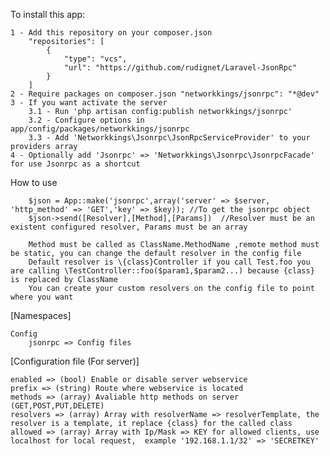 
To install this app:

    1 - Add this repository on your composer.json
    	"repositories": [
            {
                "type": "vcs",
                "url": "https://github.com/rudignet/Laravel-JsonRpc"
            }
    	]
    2 - Require packages on composer.json "networkkings/jsonrpc": "*@dev"
    3 - If you want activate the server
        3.1 - Run 'php artisan config:publish networkkings/jsonrpc'
        3.2 - Configure options in app/config/packages/networkkings/jsonrpc
        3.3 - Add 'Networkkings\Jsonrpc\JsonRpcServiceProvider' to your providers array
    4 - Optionally add 'Jsonrpc' => 'Networkkings\Jsonrpc\JsonrpcFacade' for use Jsonrpc as a shortcut


How to use

        $json = App::make('jsonrpc',array('server' => $server, 'http_method' => 'GET','key' => $key)); //To get the jsonrpc object
        $json->send([Resolver],[Method],[Params])  //Resolver must be an existent configured resolver, Params must be an array

        Method must be called as ClassName.MethodName ,remote method must be static, you can change the default resolver in the config file
        Default resolver is \{class}Controller if you call Test.foo you are calling \TestController::foo($param1,$param2...) because {class} is replaced by ClassName
        You can create your custom resolvers on the config file to point where you want

[Namespaces]

    Config
        jsonrpc => Config files


[Configuration file (For server)]

    enabled => (bool) Enable or disable server webservice
    prefix => (string) Route where webservice is located
    methods => (array) Avaliable http methods on server (GET,POST,PUT,DELETE)
    resolvers => (array) Array with resolverName => resolverTemplate, the resolver is a template, it replace {class} for the called class
    allowed => (array) Array with Ip/Mask => KEY for allowed clients, use localhost for local request,  example '192.168.1.1/32' => 'SECRETKEY'

